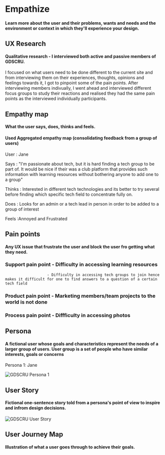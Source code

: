 # Empathize
#### Learn more about the user and their problems, wants and needs and the environment or context in which they'll experience your design.

## UX Research

#### Qualitative research - I interviewed both active and passive members of GDSCRU.
I focused on what users need to be done different to the current site and from interviewing them on their experiences, thoughts, opinions and feelings towards it,
I got to pinpoint some of the pain points. After interviewing members indivually,
I went ahead and interviewed different focus groups to study their reactions and realised they had the same pain points as the interviewed individually participants.

## Empathy map
#### What the user says, does, thinks and feels.
#### Used Aggregated empathy map (consolidating feedback from a group of users)
User : Jane

Says : "I'm passionate about tech, but it is hard finding a tech group to be part of. It would be nice if their was a club platform that provides such information with learning resources without bothering anyone to add one to a group"

Thinks : Interested in different tech technologies and its better to try several before finding which specific tech field to concentrate fully on.

Does : Looks for an admin or a tech lead in person in order to be added to a group of interest

Feels :Annoyed and Frustrated

## Pain points
#### Any UX issue that frustrate the user and block the user fro getting what they need.
### Support pain point - Difficulty in accessing learning resources
                       - Difficulty in accessing tech groups to join hence makes it difficult for one to find answers to a question of a certain tech field
### Product pain point - Marketing members/team projects to the world is not done 
### Process pain point - Diffficulty in accessing photos

## Persona
#### A fictional user whose goals and characteristics represent the needs of a larger group of users. User group is a set of people who have similar interests, goals or concerns

Persona 1: Jane

![GDSCRU Persona 1](https://user-images.githubusercontent.com/99127888/222885349-0f71eaae-af34-4e2c-b89e-8014d363e3f7.png)



## User Story
#### Fictional one-sentence story told from a persona's point of view to inspire and infrom design decisions.

![GDSCRU User Story](https://user-images.githubusercontent.com/99127888/222881334-6f69e14e-1705-49ca-90c5-d8c45fc638d5.png)


## User Journey Map
#### Illustration of what a user goes through to achieve their goals.










